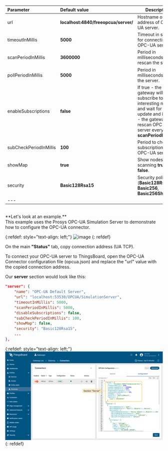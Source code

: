 | **Parameter**          | **Default value**                    | **Description**                                                                                                                                                       |
|:-----------------------|:-------------------------------------|-----------------------------------------------------------------------------------------------------------------------------------------------------------------------|
| url                    | **localhost:4840/freeopcua/server/** | Hostname or ip address of OPC-UA server.                                                                                                                              |
| timeoutInMillis        | **5000**                             | Timeout in seconds for connecting to OPC-UA server.                                                                                                                   |
| scanPeriodInMillis     | **3600000**                          | Period in milliseconds to rescan the server.                                                                                                                          |
| pollPeriodInMillis     | **5000**                             | Period in milliseconds to poll the server.                                                                                                                            |
| enableSubscriptions    | **false**                            | If true - the gateway will subscribe to interesting nodes and wait for data update and if false - the gateway will rescan OPC-UA server every **scanPeriodInMillis**. |
| subCheckPeriodInMillis | **100**                              | Period to check the subscriptions in the OPC-UA server.                                                                                                               |
| showMap                | **true**                             | Show nodes on scanning **true** or **false**.                                                                                                                         |
| security               | **Basic128Rsa15**                    | Security policy (**Basic128Rsa15**, **Basic256**, **Basic256Sha256**).                                                                                                |
| ---                    |                                      |                                                                                                                                                                       |

<br>
**Let's look at an example.**
<br>
This example uses the Prosys OPC-UA Simulation Server to demonstrate how to configure the OPC-UA connector.
<br>

{:refdef: style="text-align: left;"}
![image](/images/gateway/opc-ua-simulation-server-1.png)
{: refdef}

On the main **"Status"** tab, copy connection address (UA TCP).

To connect your OPC-UA server to ThingsBoard, open the OPC-UA Connector configuration file (opcua.json) and replace the "url" value with the copied connection address.

Our **server** section would look like this:

```json
"server": {
    "name": "OPC-UA Default Server",
    "url": "localhost:53530/OPCUA/SimulationServer",
    "timeoutInMillis": 5000,
    "scanPeriodInMillis": 5000,
    "disableSubscriptions": false,
    "subCheckPeriodInMillis": 100,
    "showMap": false,
    "security": "Basic128Rsa15",
    ...
},
```

{:refdef: style="text-align: left;"}
![image](/images/gateway/opc-ua-connector/opc-ua-section-application-advanced-anonymous-1-ce.png)
{: refdef}